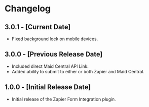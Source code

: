 # Changelog

## 3.0.1 - [Current Date]
- Fixed background lock on mobile devices.

## 3.0.0 - [Previous Release Date]
- Included direct Maid Central API Link.
- Added ability to submit to either or both Zapier and Maid Central.

## 1.0.0 - [Initial Release Date]
- Initial release of the Zapier Form Integration plugin.
